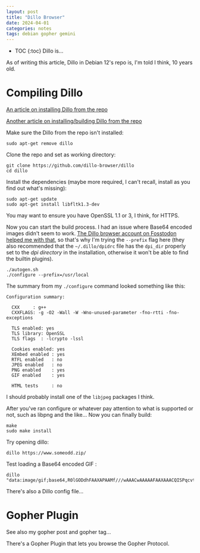 ```yaml
---
layout: post
title: "Dillo Browser"
date: 2024-04-01
categories: notes
tags: debian gopher gemini
---
```


* TOC
{:toc}
Dillo is...

As of writing this article, Dillo in Debian 12's repo is, I'm told I think, 10 years old.

# Compiling Dillo

[An article on installing Dillo from the repo](https://github.com/dillo-browser/dillo/blob/master/doc/install.md)

[Another article on installing/building Dillo from the repo](https://github.com/dillo-browser/dillo/blob/master/doc/install.md)

Make sure the Dillo from the repo isn't installed:

```
sudo apt-get remove dillo
```

Clone the repo and set as working directory:

```
git clone https://github.com/dillo-browser/dillo
cd dillo
```

Install the dependencies (maybe more required, I can't recall, install as you find out what's missing):

```
sudo apt-get update
sudo apt-get install libfltk1.3-dev
```

You may want to ensure you have OpenSSL 1.1 or 3, I think, for HTTPS.

Now you can start the build process. I had an issue where Base64 encoded images didn't seem to work. [The Dillo browser account on Fosstodon helped me with that](https://fosstodon.org/@dillo/112194972182138353), so that's why I'm trying the `--prefix` flag here (they also recommended that the `~/.dillo/dpidrc` file has the `dpi_dir` properly set to the *dpi directory* in the installation, otherwise it won't be able to find the builtin plugins).

```
./autogen.sh
./configure --prefix=/usr/local
```

The summary from my `./configure` command looked something like this:

```
Configuration summary:

  CXX     : g++
  CXXFLAGS: -g -O2 -Wall -W -Wno-unused-parameter -fno-rtti -fno-exceptions

  TLS enabled: yes
  TLS library: OpenSSL
  TLS flags  : -lcrypto -lssl

  Cookies enabled: yes
  XEmbed enabled : yes
  RTFL enabled   : no
  JPEG enabled   : no
  PNG enabled    : yes
  GIF enabled    : yes

  HTML tests     : no
```

I should probably install one of the `libjpeg` packages I think.

After you've ran configure or whatever pay attention to what is supported or not, such as libpng and the like... Now you can finally build:

```
make
sudo make install
```

Try opening dillo:

```
dillo https://www.someodd.zip/
```

Test loading a Base64 encoded GIF :

```
dillo "data:image/gif;base64,R0lGODdhFAAXAPAAMf///wAAACwAAAAAFAAXAAACQISPqcvtD02YtFYV4EzZZtSBgMdJR2eV5jimJolebXzBsrRhJP6BXk6J+HqnW5E4M844uyPT5XzmhsLj71rDYgsAOw=="
```

There's also a Dillo config file...

# Gopher Plugin

See also my gopher post and gopher tag...

There's a Gopher Plugin that lets you browse the Gopher Protocol.